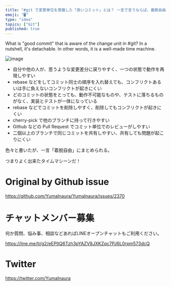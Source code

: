 ```yaml
---
title: "#git で変更単位を意識した「良いコミット」とは？ 一言で言うならば、着脱自由なものである。つまりよく出来たタイムマシーンだ。"
emoji: "🖥"
type: "idea"
topics: ["Git"]
published: true
---
```


What is "good commit" that is aware of the change unit in #git? In a nutshell, it's detachable. In other words, it is a well-made time machine.



![image](https://user-images.githubusercontent.com/13635059/63991179-a3901980-cb21-11e9-9531-79893afb0659.png)

- 自分や他の人が、思うような変更差分に戻りやすく、一つの状態で動作を再現しやすい
- rebase などをしてコミット同士の順序を入れ替えても、コンフリクトあるいは手に負えないコンフリクトが起きにくい
- どのコミットの状態をとっても、動作不可能なものや、テストに落ちるものがなく、実装とテストが一体になっている
- rebase などでコミットを削除しやすく、削除してもコンフリクトが起きにくい
- cherry-pick で他のブランチに持って行きやすい
- Github などの Pull Request でコミット単位でのレビューがしやすい
- 二個以上のブランチで同じコミットを共有しやすい、共有しても問題が起こりにくい

色々と書いたが、一言「着脱自由」にまとめられる。

つまりよく出来たタイムマシーンだ！


# Original by Github issue

https://github.com/YumaInaura/YumaInaura/issues/2370








<!-- Update From Qiita API -->

# チャットメンバー募集


何か質問、悩み事、相談などあればLINEオープンチャットもご利用ください。

https://line.me/ti/g2/eEPltQ6Tzh3pYAZV8JXKZqc7PJ6L0rpm573dcQ





# Twitter


https://twitter.com/YumaInaura


<!-- Update From Qiita API -->


